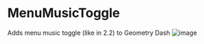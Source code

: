 # MenuMusicToggle
Adds menu music toggle (like in 2.2) to Geometry Dash
![image](https://user-images.githubusercontent.com/90561697/230707653-dcd35e50-4552-4563-a9a3-c3f0bd098945.png)
